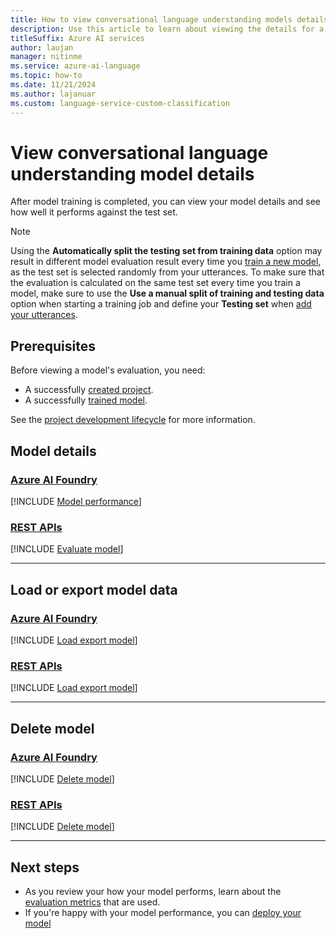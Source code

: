 ```yaml
---
title: How to view conversational language understanding models details
description: Use this article to learn about viewing the details for a conversational language understanding model.
titleSuffix: Azure AI services
author: laujan
manager: nitinme
ms.service: azure-ai-language
ms.topic: how-to
ms.date: 11/21/2024
ms.author: lajanuar
ms.custom: language-service-custom-classification
---
```


# View conversational language understanding model details

After model training is completed, you can view your model details and see how well it performs against the test set. 

> [!NOTE]
> Using the **Automatically split the testing set from training data** option may result in different model evaluation result every time you [train a new model](train-model.md), as the test set is selected randomly from your utterances. To make sure that the evaluation is calculated on the same test set every time you train a model, make sure to use the **Use a manual split of training and testing data** option when starting a training job and define your **Testing set** when [add your utterances](tag-utterances.md).

## Prerequisites

Before viewing a model's evaluation, you need:

* A successfully [created project](create-project.md).
* A successfully [trained model](train-model.md).

See the [project development lifecycle](../overview.md#project-development-lifecycle) for more information.

## Model details

### [Azure AI Foundry](#tab/azure-ai-foundry)

[!INCLUDE [Model performance](../includes/language-studio/model-performance.md)]

### [REST APIs](#tab/REST-APIs)

[!INCLUDE [Evaluate model](../includes/rest-api/model-evaluation.md)]

---

## Load or export model data

### [Azure AI Foundry](#tab/azure-ai-foundry)

[!INCLUDE [Load export model](../includes/language-studio/load-export-model.md)]


### [REST APIs](#tab/REST-APIs)

[!INCLUDE [Load export model](../includes/rest-api/load-export-model.md)]

---

## Delete model

### [Azure AI Foundry](#tab/azure-ai-foundry)

[!INCLUDE [Delete model](../includes/language-studio/delete-model.md)]


### [REST APIs](#tab/REST-APIs)

[!INCLUDE [Delete model](../includes/rest-api/delete-model.md)]


---


## Next steps

* As you review your how your model performs, learn about the [evaluation metrics](../concepts/evaluation-metrics.md) that are used.
* If you're happy with your model performance, you can [deploy your model](deploy-model.md)
